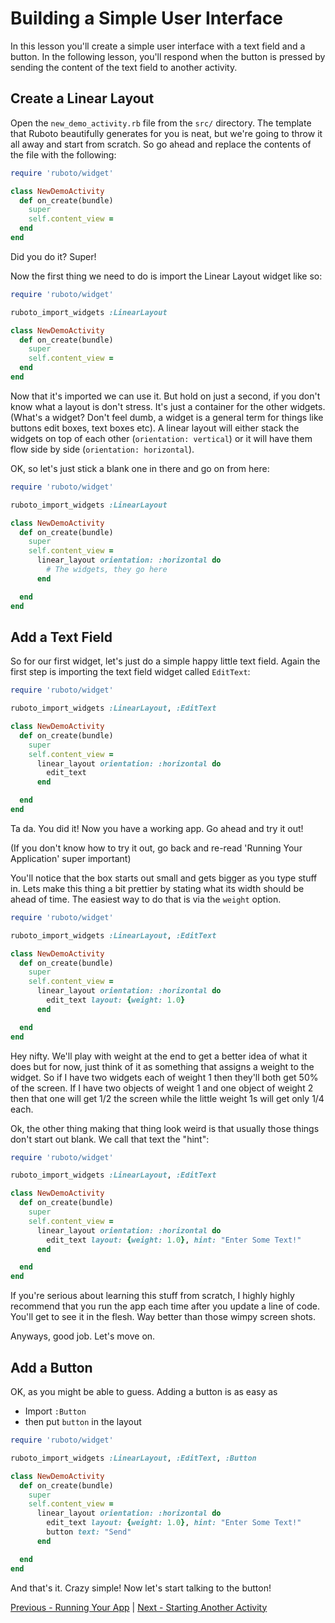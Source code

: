 # Building a Simple User Interface

In this lesson you'll create a simple user interface with a text field
and a button. In the following lesson, you'll respond when the button
is pressed by sending the content of the text field to another activity.


## Create a Linear Layout

Open the `new_demo_activity.rb` file from the `src/` directory. The template
that Ruboto beautifully generates for you is neat, but we're going to throw it
all away and start from scratch. So go ahead and replace the contents of the file
with the following:

```ruby
require 'ruboto/widget'

class NewDemoActivity
  def on_create(bundle)
    super
    self.content_view =
  end
end
```

Did you do it? Super!

Now the first thing we need to do is import the Linear Layout widget like so:

```ruby
require 'ruboto/widget'

ruboto_import_widgets :LinearLayout

class NewDemoActivity
  def on_create(bundle)
    super
    self.content_view =
  end
end
```
Now that it's imported we can use it. But hold on just a second, if you don't 
know what a layout is don't stress. It's just a container for the other widgets.
(What's a widget? Don't feel dumb, a widget is a general term for things like buttons
edit boxes, text boxes etc). A linear layout will either stack the widgets on top of 
each other (`orientation: vertical`) or it will have them flow side by side (`orientation:
horizontal`). 

OK, so let's just stick a blank one in there and go on from here:
```ruby
require 'ruboto/widget'

ruboto_import_widgets :LinearLayout

class NewDemoActivity
  def on_create(bundle)
    super
    self.content_view = 
      linear_layout orientation: :horizontal do
        # The widgets, they go here
      end

  end
end
```

## Add a Text Field

So for our first widget, let's just do a simple happy little text field. Again
the first step is importing the text field widget called `EditText`:

```ruby
require 'ruboto/widget'

ruboto_import_widgets :LinearLayout, :EditText

class NewDemoActivity
  def on_create(bundle)
    super
    self.content_view = 
      linear_layout orientation: :horizontal do
        edit_text
      end

  end
end
```

Ta da. You did it! Now you have a working app. Go ahead and try it out!

(If you don't know how to try it out, go back and re-read 'Running Your Application'
super important)

You'll notice that the box starts out small and gets bigger as you type stuff in. Lets
make this thing a bit prettier by stating what its width should be ahead of time. The 
easiest way to do that is via the `weight` option.

```ruby
require 'ruboto/widget'

ruboto_import_widgets :LinearLayout, :EditText

class NewDemoActivity
  def on_create(bundle)
    super
    self.content_view = 
      linear_layout orientation: :horizontal do
        edit_text layout: {weight: 1.0}
      end

  end
end
```
Hey nifty. We'll play with weight at the end to get a better idea of what it does
but for now, just think of it as something that assigns a weight to the widget. So
if I have two widgets each of weight 1 then they'll both get 50% of the screen. If
I have two objects of weight 1 and one object of weight 2 then that one will get 
1/2 the screen while the little weight 1s will get only 1/4 each.

Ok, the other thing making that thing look weird is that usually those things
don't start out blank. We call that text the "hint":

```ruby
require 'ruboto/widget'

ruboto_import_widgets :LinearLayout, :EditText

class NewDemoActivity
  def on_create(bundle)
    super
    self.content_view = 
      linear_layout orientation: :horizontal do
        edit_text layout: {weight: 1.0}, hint: "Enter Some Text!"
      end

  end
end
```
If you're serious about learning this stuff from scratch, I highly highly recommend that you
run the app each time after you update a line of code. You'll get to see it in the flesh. Way
better than those wimpy screen shots.

Anyways, good job. Let's move on.

## Add a Button

OK, as you might be able to guess. Adding a button is as easy as

- Import `:Button`
- then put `button` in the layout

```ruby
require 'ruboto/widget'

ruboto_import_widgets :LinearLayout, :EditText, :Button

class NewDemoActivity
  def on_create(bundle)
    super
    self.content_view = 
      linear_layout orientation: :horizontal do
        edit_text layout: {weight: 1.0}, hint: "Enter Some Text!"
        button text: "Send"
      end

  end
end
```

And that's it. Crazy simple! Now let's start talking to the button!

[Previous - Running Your App](https://github.com/KCErb/hello-ruboto/blob/master/training/basics/firstapp/running-app.md) | 
[Next - Starting Another Activity](https://github.com/KCErb/hello-ruboto/blob/master/training/basics/firstapp/starting-activity.md)
